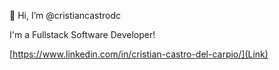 👋 Hi, I’m @cristiancastrodc

I'm a Fullstack Software Developer!

[https://www.linkedin.com/in/cristian-castro-del-carpio/](Link)

<!---
- 👀 I’m interested in ...
- 🌱 I’m currently learning ...
- 💞️ I’m looking to collaborate on ...
- 📫 How to reach me ...
--->

<!---
cristiancastrodc/cristiancastrodc is a ✨ special ✨ repository because its `README.md` (this file) appears on your GitHub profile.
You can click the Preview link to take a look at your changes.
--->
